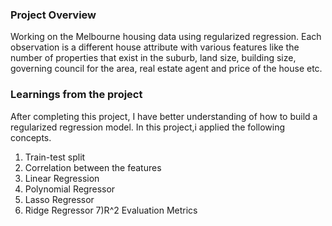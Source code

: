 ### Project Overview

 Working on the Melbourne housing data using regularized regression. Each observation is a different house attribute with various features like the number of properties that exist in the suburb, land size, building size, governing council for the area, real estate agent and price of the house etc.


### Learnings from the project

 After completing this project, I have  better understanding of how to build a regularized regression model. In this project,i applied the following concepts.

1) Train-test split
2) Correlation between the features
3) Linear Regression
4) Polynomial Regressor
5) Lasso Regressor
6) Ridge Regressor
7)R^2 Evaluation Metrics


